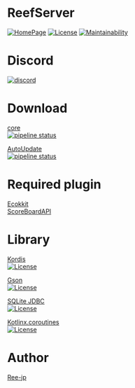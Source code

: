 # ReefServer
[![HomePage](https://img.shields.io/badge/Home-Page-lightgrey)](https://ree-jp-minecraft.github.io/ReefServer/)
[![License](https://img.shields.io/badge/License-MIT-yellow.svg)](LICENSE)
[![Maintainability](https://api.codeclimate.com/v1/badges/f3afa5c212220839a4d0/maintainability)](https://codeclimate.com/github/ReefNetwork/ReefServer/maintainability)

# Discord
[![discord](https://discordapp.com/api/guilds/638760361369010177/widget.png?style=banner2)]( https://discord.gg/M4A6cak)

# Download
[core](https://gitlab.com/Ree-jp/ReefServer/-/jobs/artifacts/dev/raw/build/libs/ReefSeichi-1.0-SNAPSHOT-all.jar?job=build_job_1)  
[![pipeline status](https://gitlab.com/Ree-jp/ReefServer/badges/dev/pipeline.svg)](https://gitlab.com/Ree-jp/ReefServer/-/commits/dev)

[AutoUpdate](https://gitlab.com/Ree-jp/ReefAutoUpdate/-/jobs/artifacts/master/raw/build/libs/ReefAutoUpdate-1.0-SNAPSHOT-all.jar?job=build_job_1)  
[![pipeline status](https://gitlab.com/Ree-jp/ReefAutoUpdate/badges/dev/pipeline.svg)](https://gitlab.com/Ree-jp/ReefAutoUpdate/-/commits/dev)

# Required plugin
[Ecokkit](https://github.com/bbo51dog/Ecokkit)  
[ScoreBoardAPI](https://github.com/Creeperface01/ScoreboardAPI)

# Library
[Kordis](https://github.com/Tea-Ayataka/Kordis)  
[![License](https://img.shields.io/badge/License-WTFPL-brightgreen.svg)](http://www.wtfpl.net/about/)

[Gson](https://github.com/google/gson)  
[![License](https://img.shields.io/badge/License-Apache%202.0-blue.svg)](https://opensource.org/licenses/Apache-2.0)

[SQLite JDBC](https://github.com/xerial/sqlite-jdbc)  
[![License](https://img.shields.io/badge/License-Apache%202.0-blue.svg)](https://opensource.org/licenses/Apache-2.0)

[Kotlinx.coroutines](https://github.com/Kotlin/kotlinx.coroutines)  
[![License](https://img.shields.io/badge/License-Apache%202.0-blue.svg)](https://opensource.org/licenses/Apache-2.0)

# Author
[Ree-jp](https://github.com/Ree-jp)